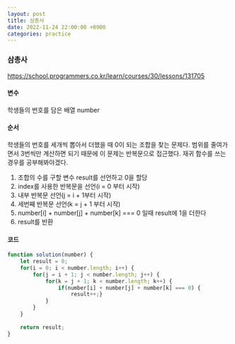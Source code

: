 ```yaml
---
layout: post
title: 삼총사
date: 2022-11-24 22:00:00 +0900
categories: practice
---
```

### 삼총사    
https://school.programmers.co.kr/learn/courses/30/lessons/131705    
    
#### 변수    
학생들의 번호를 담은 배열 number    
    
#### 순서    
학생들의 번호를 세개씩 뽑아서 더했을 때 0이 되는 조합을 찾는 문제다. 범위를 줄여가면서 3번씩만 계산하면 되기 때문에 이 문제는 반복문으로 접근했다. 재귀 함수를 쓰는 경우를 공부해봐야겠다.    
1. 조합의 수를 구할 변수 result를 선언하고 0을 할당    
2. index를 사용한 반복문을 선언(i = 0 부터 시작)    
3. 내부 반복문 선언(j = i + 1부터 시작)    
4. 세번째 반복문 선언(k = j + 1 부터 시작)    
5. number[i] + number[j] + number[k] === 0 일때 result에 1을 더한다    
6. result를 반환    

#### 코드    
```JavaScript
function solution(number) {
    let result = 0;
    for(i = 0; i < number.length; i++) {
        for(j = i + 1; j < number.length; j++) {
            for(k = j + 1; k < number.length; k++) {
                if(number[i] + number[j] + number[k] === 0) {
                    result++;}
            }
        }
    }
    
    return result;
}
```